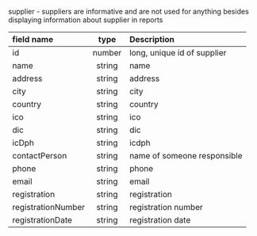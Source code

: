 supplier - suppliers are informative and are not used for anything besides displaying information about supplier in reports

| field name  | type        | Description   |
| :---        |    :----:   | :---          |
| id | number | long, unique id of supplier |
| name | string | name |
| address| string | address|
| city | string | city|
| country | string | country |
| ico | string | ico |
| dic | string | dic  |
| icDph | string | icdph |
| contactPerson | string | name of someone responsible |
| phone | string | phone | 
| email | string | email | 
| registration| string | registration |
| registrationNumber | string | registration number |
| registrationDate | string | registration date |
